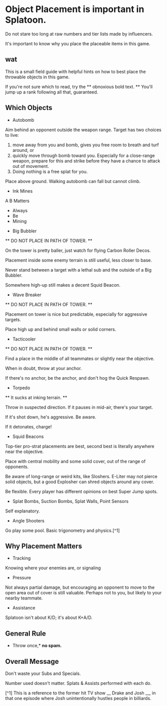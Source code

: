 # Object Placement is important in Splatoon.

Do not stare too long at raw numbers and tier lists made by influencers. 

It's important to know why you place the placeable items in this game.

## wat

This is a small field guide with helpful hints on how to best place the throwable objects in this game.

If you're not sure which to read, try the ** obnoxious bold text. ** You'll jump up a rank following all that, guaranteed.

## Which Objects

* Autobomb

Aim behind an opponent outside the weapon range. Target has two choices to live: 

1. move away from you and bomb, gives you free room to breath and turf around, or
1. quickly move through bomb toward you. Especially for a close-range weapon, prepare for this and strike before they have a chance to attack out of movement.
1. Doing nothing is a free splat for you.

Place above ground. Walking autobomb can fall but cannot climb.

* Ink Mines

A B Matters

- Always
- Be
- Mining

* Big Bubbler

** DO NOT PLACE IN PATH OF TOWER. **

On the tower is pretty baller, just watch for flying Carbon Roller Decos.

Placement inside some enemy terrain is still useful, less closer to base.

Never stand between a target with a lethal sub and the outside of a Big Bubbler. 

Somewhere high-up still makes a decent Squid Beacon.

* Wave Breaker

** DO NOT PLACE IN PATH OF TOWER. **

Placement on tower is nice but predictable, especially for aggressive targets.

Place high up and behind small walls or solid corners.

* Tacticooler

** DO NOT PLACE IN PATH OF TOWER. **

Find a place in the middle of all teammates or slightly near the objective.

When in doubt, throw at your anchor.

If there's no anchor, be the anchor, and don't hog the Quick Respawn.

* Torpedo

** It sucks at inking terrain. **

Throw in suspected direction. If it pauses in mid-air, there's your target.

If it's shot down, he's aggressive. Be aware.

If it detonates, charge!

* Squid Beacons

Top-tier pro-strat placements are best, second best is literally anywhere near the objective.

Place with central mobility and some solid cover, out of the range of opponents.

Be aware of long-range or weird kits, like Sloshers. E-Liter may not pierce solid objects, but a good Explosher can shred objects around any cover.

Be flexible. Every player has different opinions on best Super Jump spots.

* Splat Bombs, Suction Bombs, Splat Walls, Point Sensors

Self explanatory.

* Angle Shooters

Go play some pool. Basic trigonometry and physics.[^1]

## Why Placement Matters

- Tracking

Knowing where your enemies are, or signaling 

- Pressure

Not always partial damage, but encouraging an opponent to move to the open area out of cover is still valuable. Perhaps not to you, but likely to your nearby teammate.

- Assistance

Splatoon isn't about K/D; it's about K+A/D.

## General Rule

* Throw once,* **no spam.**

## Overall Message

Don't waste your Subs and Specials.

Number used doesn't matter. Splats & Assists performed with each do.

[^1] This is a reference to the former hit TV show __ Drake and Josh __, in that one episode where Josh unintentionally hustles people in billiards.